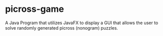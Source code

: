 # picross-game
A Java Program that utilizes JavaFX to display a GUI that allows the user to solve randomly generated picross (nonogram) puzzles.
